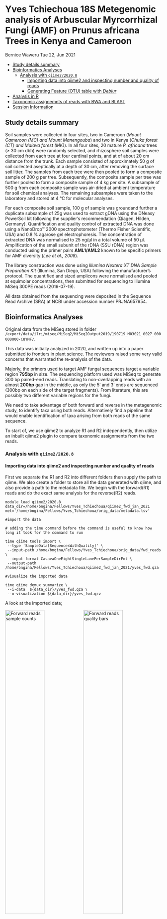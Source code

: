 Yves Tchiechoua 18S Metegenomic analysis of Arbuscular Myrcorrhizal
Fungi (AMF) on Prunus africana Trees in Kenya and Cameroon
================
Bernice Waweru
Tue 22, Jun 2021

-   [Study details summary](#study-details-summary)
-   [Bioinformatics Analyses](#bioinformatics-analyses)
    -   [Analysis with `qiime2/2020.8`](#analysis-with-qiime220208)
        -   [Importing data into qiime2 and inspecting number and
            quality of
            reads](#importing-data-into-qiime2-and-inspecting-number-and-quality-of-reads)
        -   [Generating Feature (OTU) table with
            *Deblur*](#generating-feature-otu-table-with-deblur)
-   [Analysis in R](#analysis-in-r)
-   [Taxonomic assignemnts of reads with BWA and
    BLAST](#taxonomic-assignemnts-of-reads-with-bwa-and-blast)
-   [Session Information](#session-information)

## Study details summary

Soil samples were collected in four sites, two in Cameroon (*Mount
Cameroon (MC) and Mount Manengouba*) and two in Kenya (*Chuka forest
(CT) and Malava forest (MK)*). In all four sites, 20 mature *P.
africana* trees (≥ 30 cm dbh) were randomly selected, and rhizosphere
soil samples were collected from each tree at four cardinal points, and
at of about 20 cm distance from the trunk. Each sample consisted of
approximately 50 g of soil collected aseptically at a depth of 30 cm,
after removing the surface soil litter. The samples from each tree were
then pooled to form a composite sample of 200 g per tree. Subsequently,
the composite sample per tree was further pooled to form a composite
sample of 4 kg per site. A subsample of 500 g from each composite sample
was air-dried at ambient temperature for soil chemical analyses. The
remaining subsamples were taken to the laboratory and stored at 4 °C for
molecular analyses.

For each composite soil sample, 100 g of sample was groundand further a
duplicate subsample of 25g was used to extract gDNA using the DNeasy
PowerSoil kit following the supplier’s recommendation (Qiagen, Hilden,
Germany). Quantification and quality control of extracted DNA was done
using a NanoDrop™ 2000 spectrophotometer (Thermo Fisher Scientific, USA)
and 0.8 % agarose gel electrophoresis. The concentration of extracted
DNA was normalised to 25 ng/µl in a total volume of 50 µl. Amplification
of the small subunit of the rDNA (SSU rDNA) region was conducted using
the primer pairs **AML1/AML2** known to be specific primers for AMF
diversity (*Lee et al., 2008*).

The library construction was done using *Illumina Nextera XT DNA Sample
Preparation Kit* (Illumina, San Diego, USA) following the manufacturer’s
protocol. The quantified and sized amplicons were normalised and pooled
at equimolar concentrations, then submitted for sequencing to Illumina
MiSeq 300PE reads (2019-07-19).

All data obtained from the sequencing were deposited in the Sequence
Read Archive (SRA) at NCBI under accession number PRJNA657954.

## Bioinformatics Analyses

Original data from the MiSeq stored in folder
`/export/data/ilri/miseq/MiSeq2/MiSeq2Output2019/190719_M03021_0027_000000000-C8YMF/`.

This data was initially analyzed in 2020, and written up into a paper
submitted to frontiers in plant science. The reviewers raised some very
valid concerns that warranted the re-analysis of the data.

Majorly, the primers used to target AMF fungal sequences target a
variable region **795bp** in size. The sequencing platform used was
MiSeq to generate 300 bp paired-end reads. Translating to
non-overlapping reads with an almost **200bp** gap in the middle, as
only the 5’ and 3’ ends are sequenced (300bp on each side of the target
fragments). From literature, this are possibly two different variable
regions for the fungi.

We need to take advantage of both forward and reverse in the metagenomic
study, to identify taxa using both reads. Alternatively find a pipeline
that would enable identification of taxa arising from both reads of the
same sequence.

To start of, we use qiime2 to analyze R1 and R2 independently, then
utilize an inbuilt qiime2 plugin to compare taxonomic assignments from
the two reads.

### Analysis with `qiime2/2020.8`

#### Importing data into qiime2 and inspecting number and quality of reads

First we separate the R1 and R2 into different folders then supply the
path to qiime. We also create a folder to store all the data generated
with qiime, and also provide a path to the metadata file. We begin with
the forward(R1) reads and do the exact same analysis for the reverse(R2)
reads.

    module load qiime2/2020.8
    data_dir=/home/bngina/Fellows/Yves_Tchiechoua/qiime2_fwd_jan_2021
    met='/home/bngina/Fellows/Yves_Tchiechoua/orig_data/metadata.tsv'

    #import the data

    # adding the time command before the command is useful to know how long it took for the command to run

    time qiime tools import \
     --type 'SampleData[SequencesWithQuality]' \
     --input-path /home/bngina/Fellows/Yves_Tchiechoua/orig_data/fwd_reads \
     --input-format CasavaOneEightSingleLanePerSampleDirFmt \
     --output-path /home/bngina/Fellows/Yves_Tchiechoua/qiime2_fwd_jan_2021/yves_fwd.qza

    #visualize the imported data

    time qiime demux summarize \
     --i-data  ${data_dir}/yves_fwd.qza \
     --o-visualization ${data_dir}/yves_fwd.qzv

A look at the imported data;

<img src="embedded-images/fwd_reads_sample_counts.PNG" style="width:50.0%" alt="Forward reads sample counts" /><img src="embedded-images/fwd_reads_quality_bars.PNG" style="width:50.0%" alt="Forward reads quality bars" />

The forward reads are of good quality as we can see in the figure above,
the quality seems to drop considerably after 265bp. Sample *S8* has very
few reads, only 16. The reverse reads are below.

<img src="embedded-images/rev_reads_sample_counts.PNG" style="width:50.0%" alt="Reverse reads sample counts" /><img src="embedded-images/rev_reads_quality_bars.PNG" style="width:50.0%" alt="Reverse reads quality bars" />

The quality on the reverse reads is lower as expected for reverse reads
with the Illumina sequencing technology. Quality drops after 220bp.
Sample *S8* still has unexpectedly low reads at 16.

Double checking the sample sheet and Yves lab book confirms that the
sample indexes were assigned correctly. The Illumina work-flow is set to
de-multiplex the reads after sequencing and give per sample fastqs, with
the reads already assigned to samples and the indices removed. We dig
further to have a look at the de-multiplexing report that comes as part
of the results in the folder for the miseq run,

<img src="embedded-images/per_sample_demultiplexing%20stats.PNG" style="width:50.0%" alt="Sample de-multiplexing stats" /><img src="embedded-images/Sample_adapter_counts.PNG" style="width:50.0%" alt="Sample adapter counts" />

Above two tables reveal that sample *S8*, had a very low number of
indexes/adapters identified from it, so this is probably a problem that
originated from the lab. This sample will likely be dropped at some
point during the analysis due to the low number of reads.

#### Generating Feature (OTU) table with [*Deblur*](https://github.com/biocore/deblur "Deblur github page")

Qiime2 offers several pipelines for quality control and feature table
construction. The two main ones are
[DADA2](https://pubmed.ncbi.nlm.nih.gov/27214047/) and
[Deblur](https://msystems.asm.org/content/2/2/e00191-16).

Both of these are meant to analyze *16S bacterial* sequences by default,
using the Greengenes database for a positive filtering based approach to
identifying features/OTUS after sequence quality control.

We are working with *18S fungal* sequences. Of the two, *Deblur*
provides a plugin to provide a user-specified database to be used for
positive alignment-based filtering to identify sequences. We use this so
we can provide a custom fungal database that can be used.

YT provided the files required to import the maarjAM database into
qiime2. [This page](https://docs.qiime2.org/2021.4/tutorials/importing/)
provides some information on how to import various data into qiime2,
including fasta files and taxonomy files to be used as reference
databases.

Below are the commands we used on the cluster to import the files. This
was done in a batch script.

    #!/bin/bash
    #SBATCH -p batch
    #SBATCH -n 1
    #SBATCH -e /home/bngina/Fellows/Yves_Tchiechoua/batch_logs/quality.%N.%J.err
    #SBATCH -o /home/bngina/Fellows/Yves_Tchiechoua/batch_logs/quality.%N.%J.out
    #SBATCH -J maarJAM_tax


    module load qiime2/2020.8

    #import the maarJAM database sequence and taxonomy

    qiime tools import \
     --type 'FeatureData[Sequence]' \
     --input-path /home/bngina/Fellows/Yves_Tchiechoua/maarJAM_db/maarjAM.5.fasta \
     --output-path /home/bngina/Fellows/Yves_Tchiechoua/maarJAM_db/maarJAM_18S_refdb.qza


    qiime tools import \
     --type 'FeatureData[Taxonomy]' \
     --input-path /home/bngina/Fellows/Yves_Tchiechoua/maarJAM_db/maarjAM.id_to_taxonomy.5.txt \
     --output-path /home/bngina/Fellows/Yves_Tchiechoua/maarJAM_db/maarjAM.18S_taxanomy.qza

After importing the necessary files we then used to generate the feature
table using the custom databases as reference. One thing to note is when
working with *Deblur*, it will only work with the one set of the strands
provided. If for example your input `.qza` file with your sequences
includes both forward and reverse sequences, it will only pick the
forward sequences and truncate them to the specified length before
performing a positive based filter to look for 18S-like sequences in
your data. Due to this, we analyzed our sequences separately, the
forward and the reverse each as its own dataset. This is also a merit in
this study because there was no overlap between our forward and revere
data sequences.

We used the below commands to process the forward and reverse sequences
independently , only the input data changed. i.e forward or reverse.

    #we run the feature table creation with deblur, with a custom maarjAM-18S database, with truncate lengths based on the data as seen in previus images above.

    data_dir=/home/bngina/Fellows/Yves_Tchiechoua/qiime2_fwd_jan_2021
    met='/home/bngina/Fellows/Yves_Tchiechoua/orig_data/metadata.tsv'


    time qiime deblur denoise-other \
     --i-demultiplexed-seqs ${data_dir}/yves_fwd.qza \
     --i-reference-seqs /home/bngina/Fellows/Yves_Tchiechoua/maarJAM_db/maarJAM_18S_refdb.qza \
     --p-trim-length 265 \
     --p-sample-stats \
     --o-table ${data_dir}/yves_fwd_deblur_marjm_265_table.qza \
     --o-representative-sequences ${data_dir}/yves_fwd_deblur_marjm_265_repseqs.qza \
     --o-stats ${data_dir}/yves_fwd_deblur_marjm_265_stats.qza


    #visualize the output files

    #the statistics
    qiime metadata tabulate \
      --m-input-file ${data_dir}/yves_fwd_deblur_marjm_265_stats.qza \
      --o-visualization ${data_dir}/yves_fwd_deblur_marjm_265_stats.qzv

    #the feature table
    qiime feature-table summarize \
     --i-table ${data_dir}/yves_fwd_deblur_marjm_265_table.qza \
     --o-visualization ${data_dir}/yves_fwd_deblur_marjm_265_table.qzv \
     --m-sample-metadata-file ${met}


    #the rep sequences
    qiime feature-table tabulate-seqs \
     --i-data ${data_dir}/yves_fwd_deblur_marjm_265_repseqs.qza \
     --o-visualization ${data_dir}/yves_fwd_deblur_marjm_265_repseqs.qzv

The `qiime deblur denoise-other` command or plugin as they are referred
to within qiime2, generates three output file. A feature table with the
number of 18S like sequences (referred to as features, hence feature
table) and their counts as observed in each sample, a file with the
sequence of each feature and statistics about the filtering steps and
number of raw read sequences dropped and that passed to the next step.

Let us have a look at some them;

We start with the feature table;

[Feature table of forward reads generated with
deblur](view.qiime2.org/embedded-images/yves_fwd_deblur_marjm_265_table.qzv)

## [Analysis in R](https://github.com/bnwaweru/Metagenomics_Analysis/blob/master/Evaluating-result-feature-tables-with-R.md)

## [Taxonomic assignemnts of reads with BWA and BLAST](https://github.com/bnwaweru/Metagenomics_Analysis/blob/master/Analysis-of-raw-reads-with-BWA-and-BLAST.md)

## Session Information

``` r
devtools::session_info()
```

    ## - Session info ---------------------------------------------------------------
    ##  setting  value                       
    ##  version  R version 4.0.3 (2020-10-10)
    ##  os       Windows 10 x64              
    ##  system   x86_64, mingw32             
    ##  ui       RTerm                       
    ##  language (EN)                        
    ##  collate  English_United States.1252  
    ##  ctype    English_United States.1252  
    ##  tz       Africa/Nairobi              
    ##  date     2021-06-22                  
    ## 
    ## - Packages -------------------------------------------------------------------
    ##  package     * version date       lib source        
    ##  cachem        1.0.5   2021-05-15 [2] CRAN (R 4.0.5)
    ##  callr         3.7.0   2021-04-20 [2] CRAN (R 4.0.5)
    ##  cli           2.5.0   2021-04-26 [2] CRAN (R 4.0.5)
    ##  crayon        1.4.1   2021-02-08 [2] CRAN (R 4.0.5)
    ##  desc          1.3.0   2021-03-05 [2] CRAN (R 4.0.5)
    ##  devtools      2.4.2   2021-06-07 [2] CRAN (R 4.0.3)
    ##  digest        0.6.27  2020-10-24 [1] CRAN (R 4.0.3)
    ##  ellipsis      0.3.2   2021-04-29 [2] CRAN (R 4.0.5)
    ##  evaluate      0.14    2019-05-28 [2] CRAN (R 4.0.3)
    ##  fastmap       1.1.0   2021-01-25 [2] CRAN (R 4.0.5)
    ##  fs            1.5.0   2020-07-31 [2] CRAN (R 4.0.3)
    ##  glue          1.4.2   2020-08-27 [2] CRAN (R 4.0.3)
    ##  htmltools     0.5.1.1 2021-01-22 [2] CRAN (R 4.0.5)
    ##  knitr         1.33    2021-04-24 [2] CRAN (R 4.0.5)
    ##  lifecycle     1.0.0   2021-02-15 [2] CRAN (R 4.0.5)
    ##  magrittr      2.0.1   2020-11-17 [2] CRAN (R 4.0.3)
    ##  memoise       2.0.0   2021-01-26 [2] CRAN (R 4.0.5)
    ##  pkgbuild      1.2.0   2020-12-15 [2] CRAN (R 4.0.3)
    ##  pkgload       1.2.1   2021-04-06 [2] CRAN (R 4.0.5)
    ##  prettyunits   1.1.1   2020-01-24 [2] CRAN (R 4.0.3)
    ##  processx      3.5.2   2021-04-30 [2] CRAN (R 4.0.5)
    ##  ps            1.6.0   2021-02-28 [2] CRAN (R 4.0.5)
    ##  purrr         0.3.4   2020-04-17 [2] CRAN (R 4.0.3)
    ##  R6            2.5.0   2020-10-28 [2] CRAN (R 4.0.3)
    ##  remotes       2.4.0   2021-06-02 [2] CRAN (R 4.0.5)
    ##  rlang         0.4.11  2021-04-30 [2] CRAN (R 4.0.5)
    ##  rmarkdown     2.9     2021-06-15 [2] CRAN (R 4.0.3)
    ##  rprojroot     2.0.2   2020-11-15 [2] CRAN (R 4.0.3)
    ##  sessioninfo   1.1.1   2018-11-05 [2] CRAN (R 4.0.3)
    ##  stringi       1.6.2   2021-05-17 [2] CRAN (R 4.0.3)
    ##  stringr       1.4.0   2019-02-10 [2] CRAN (R 4.0.3)
    ##  testthat      3.0.2   2021-02-14 [2] CRAN (R 4.0.5)
    ##  usethis       2.0.1   2021-02-10 [2] CRAN (R 4.0.5)
    ##  withr         2.4.2   2021-04-18 [2] CRAN (R 4.0.5)
    ##  xfun          0.24    2021-06-15 [2] CRAN (R 4.0.3)
    ##  yaml          2.2.1   2020-02-01 [2] CRAN (R 4.0.3)
    ## 
    ## [1] C:/Users/BWaweru/OneDrive - CGIAR/Documents/R/win-library/4.0
    ## [2] C:/R/R-4.0.3/library
